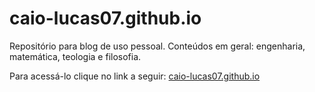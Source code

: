 # caio-lucas07.github.io
Repositório para blog de uso pessoal. Conteúdos em geral: engenharia, matemática, teologia e filosofia. <br>

Para acessá-lo clique no link a seguir: [caio-lucas07.github.io](https://caio-lucas07.github.io)

